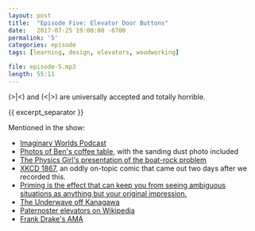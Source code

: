 ```yaml
---
layout: post
title:  "Episode Five: Elevator Door Buttons"
date:   2017-07-25 19:00:00 -0700
permalink: '5'
categories: episode
tags: [learning, design, elevators, woodworking]

file: episode-5.mp3
length: 55:11
---
```


(>\|<) and (<\|>) are universally accepted and totally horrible.

{{ excerpt_separator }}

Mentioned in the show:

* [Imaginary Worlds Podcast][imaginary]
* [Photos of Ben's coffee table][table], with the sanding dust photo included
* [The Physics Girl's presentation of the boat-rock problem][phys-girl-boat]
* [XKCD 1867][phys-conf], an oddly on-topic comic that came out two days after we recorded this.
* [Priming is the effect that can keep you from seeing ambiguous situations as anything but your original impression.][prime]
* [The Underwave off Kanagawa][wave]
* [Paternoster elevators on Wikipedia][paternoster]
* [Frank Drake's AMA][drake]

[table]: http://imgur.com/a/a7X78
[imaginary]: https://www.imaginaryworldspodcast.org/
[phys-girl-boat]: https://www.youtube.com/watch?v=nVT1c0tr8NE
[phys-conf]: https://xkcd.com/1867/
[prime]: https://en.wikipedia.org/wiki/Priming_(psychology)
[wave]: https://www.google.com/culturalinstitute/beta/asset/-/JgEdIdn4pME3Mw?hl=en
[paternoster]: https://www.youtube.com/watch?v=Ro3Fc_yG3p0
[drake]: https://www.reddit.com/r/space/comments/6nifbp/i_am_frank_drake_creator_of_the_drake_equation/